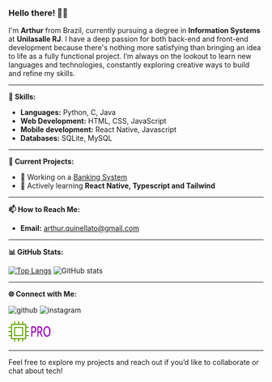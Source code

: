 ### Hello there! 👋🏻

I'm **Arthur** from Brazil, currently pursuing a degree in **Information Systems** at **Unilasalle RJ**. I have a deep passion for both back-end and front-end development because there's nothing more satisfying than bringing an idea to life as a fully functional project. I’m always on the lookout to learn new languages and technologies, constantly exploring creative ways to build and refine my skills.

---

**🔧 Skills:**
- **Languages:** Python, C, Java
- **Web Development:** HTML, CSS, JavaScript
- **Mobile development:** React Native, Javascript
- **Databases:** SQLite, MySQL

---

**🚀 Current Projects:**
- 🔭 Working on a [Banking System](https://github.com/Arthur1802/GROCERY-LIST) 
- 🌱 Actively learning **React Native, Typescript and Tailwind**

---

**📫 How to Reach Me:**
- **Email:** arthur.quinellato@gmail.com

---

**📊 GitHub Stats:**

[![Top Langs](https://github-readme-stats.vercel.app/api/top-langs/?username=Arthur1802&layout=compact&theme=radical)](https://github.com/anuraghazra/github-readme-stats)
![GitHub stats](https://github-readme-stats.vercel.app/api?username=Arthur1802&show_icons=true&theme=radical)

---

**🌐 Connect with Me:**

<img src='https://cdn.jsdelivr.net/npm/simple-icons@3.0.1/icons/github.svg' alt='github' height='25'>
<img src='https://cdn.jsdelivr.net/npm/simple-icons@3.0.1/icons/instagram.svg' alt='instagram' height='25'>

<a href='https://docs.github.com/en/developers'><img src='https://raw.githubusercontent.com/acervenky/animated-github-badges/master/assets/devbadge.gif' width='40' height='40'></a>
<a href='https://github.com/pricing'><img src='https://raw.githubusercontent.com/acervenky/animated-github-badges/master/assets/pro.gif' width='40' height='40'></a>

---

Feel free to explore my projects and reach out if you’d like to collaborate or chat about tech!
